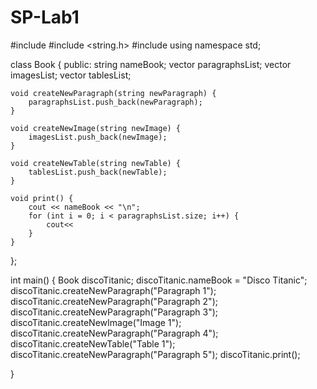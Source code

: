 # SP-Lab1
#include <iostream>
#include <string.h>
#include <vector>
using namespace std;

class Book {
public:
	string nameBook;
	vector <string> paragraphsList;
	vector <string> imagesList;
	vector <string> tablesList;

	void createNewParagraph(string newParagraph) {
		paragraphsList.push_back(newParagraph);
	}
	
	void createNewImage(string newImage) {
		imagesList.push_back(newImage);
	}

	void createNewTable(string newTable) {
		tablesList.push_back(newTable);
	}

	void print() {
		cout << nameBook << "\n";
		for (int i = 0; i < paragraphsList.size; i++) {
			cout<<
		}
	}
};

int main()
{
	Book discoTitanic;
	discoTitanic.nameBook = "Disco Titanic";
	discoTitanic.createNewParagraph("Paragraph 1");
	discoTitanic.createNewParagraph("Paragraph 2");
	discoTitanic.createNewParagraph("Paragraph 3");
	discoTitanic.createNewImage("Image 1");
	discoTitanic.createNewParagraph("Paragraph 4");
	discoTitanic.createNewTable("Table 1");
	discoTitanic.createNewParagraph("Paragraph 5");
	discoTitanic.print();


}
